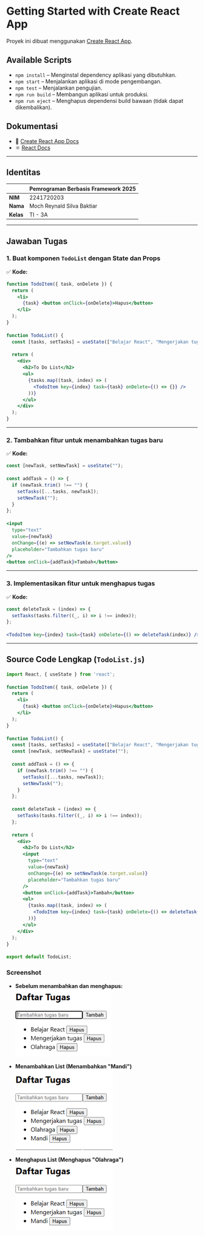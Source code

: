 # **Getting Started with Create React App**  
Proyek ini dibuat menggunakan [Create React App](https://github.com/facebook/create-react-app).  

## **Available Scripts**  
- `npm install` – Menginstal dependency aplikasi yang dibutuhkan.  
- `npm start` – Menjalankan aplikasi di mode pengembangan.  
- `npm test` – Menjalankan pengujian.  
- `npm run build` – Membangun aplikasi untuk produksi.  
- `npm run eject` – Menghapus dependensi build bawaan (tidak dapat dikembalikan).  

## **Dokumentasi**  

- 📘 [Create React App Docs](https://facebook.github.io/create-react-app/docs/getting-started)  
- ⚛️ [React Docs](https://reactjs.org/)  

---

## **Identitas**  

|  | Pemrograman Berbasis Framework 2025 |  
|--|--|  
| **NIM** | 2241720203 |  
| **Nama** | Moch Reynald Silva Baktiar |  
| **Kelas** | TI - 3A |  

---

## **Jawaban Tugas**  

### **1. Buat komponen `TodoList` dengan State dan Props**  
✅ **Kode:**  
```jsx
function TodoItem({ task, onDelete }) {
  return (
    <li>
      {task} <button onClick={onDelete}>Hapus</button>
    </li>
  );
}

function TodoList() {
  const [tasks, setTasks] = useState(["Belajar React", "Mengerjakan tugas", "Olahraga"]);

  return (
    <div>
      <h2>To Do List</h2>
      <ul>
        {tasks.map((task, index) => (
          <TodoItem key={index} task={task} onDelete={() => {}} />
        ))}
      </ul>
    </div>
  );
}
```

---

### **2. Tambahkan fitur untuk menambahkan tugas baru**  
✅ **Kode:**  
```jsx
const [newTask, setNewTask] = useState("");

const addTask = () => {
  if (newTask.trim() !== "") {
    setTasks([...tasks, newTask]);
    setNewTask("");
  }
};

<input 
  type="text" 
  value={newTask} 
  onChange={(e) => setNewTask(e.target.value)} 
  placeholder="Tambahkan tugas baru" 
/>
<button onClick={addTask}>Tambah</button>
```

---

### **3. Implementasikan fitur untuk menghapus tugas**  
✅ **Kode:**  
```jsx
const deleteTask = (index) => {
  setTasks(tasks.filter((_, i) => i !== index));
};

<TodoItem key={index} task={task} onDelete={() => deleteTask(index)} />
```

---

## **Source Code Lengkap (`TodoList.js`)**  
```jsx
import React, { useState } from 'react';

function TodoItem({ task, onDelete }) {
  return (
    <li>
      {task} <button onClick={onDelete}>Hapus</button>
    </li>
  );
}

function TodoList() {
  const [tasks, setTasks] = useState(["Belajar React", "Mengerjakan tugas", "Olahraga"]);
  const [newTask, setNewTask] = useState("");

  const addTask = () => {
    if (newTask.trim() !== "") {
      setTasks([...tasks, newTask]);
      setNewTask("");
    }
  };

  const deleteTask = (index) => {
    setTasks(tasks.filter((_, i) => i !== index));
  };

  return (
    <div>
      <h2>To Do List</h2>
      <input 
        type="text" 
        value={newTask} 
        onChange={(e) => setNewTask(e.target.value)} 
        placeholder="Tambahkan tugas baru" 
      />
      <button onClick={addTask}>Tambah</button>
      <ul>
        {tasks.map((task, index) => (
          <TodoItem key={index} task={task} onDelete={() => deleteTask(index)} />
        ))}
      </ul>
    </div>
  );
}

export default TodoList;
```
### **Screenshot**  

- **Sebelum menambahkan dan menghapus:**  
  ![Sebelum Menambahkan dan Menghapus](./laporan/1.png)  

- **Menambahkan List (Menambahkan "Mandi")**  
  ![Menambahkan List](./laporan/2.png)  

- **Menghapus List (Menghapus "Olahraga")**  
  ![Menghapus List](./laporan/3.png)  
